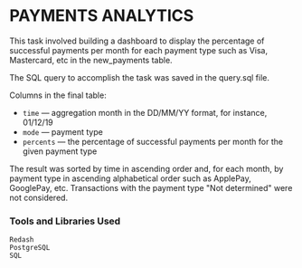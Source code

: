 # PAYMENTS ANALYTICS 

This task involved building a dashboard to display the percentage of successful payments per month for each payment type such as Visa, Mastercard, etc in the new_payments table. 

The SQL query to accomplish the task was saved in the query.sql file. 

Columns in the final table: 

- `time` — aggregation month in the DD/MM/YY format, for instance, 01/12/19 
- `mode` — payment type 
- `percents` — the percentage of successful payments per month for the given payment type 

The result was sorted by time in ascending order and, for each month, by payment type in ascending alphabetical order such as ApplePay, GooglePay, etc. Transactions with the payment type "Not determined" were not considered. 

### Tools and Libraries Used 
```
Redash
PostgreSQL
SQL
```
